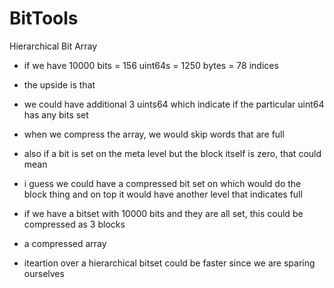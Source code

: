 # BitTools

Hierarchical Bit Array

* if we have 10000 bits = 156 uint64s = 1250 bytes = 78 indices
* the upside is that 


* we could have additional 3 uints64 which indicate if the particular uint64 has any bits set

* when we compress the array, we would skip words that are full 
* also if a bit is set on the meta level but the block itself is zero, that could mean

* i guess we could have a compressed bit set on which would do the block thing and on top it would have another level that indicates full
* if we have a bitset with 10000 bits and they are all set, this could be compressed as 3 blocks
* a compressed array 

* iteartion over a hierarchical bitset could be faster since we are sparing ourselves
